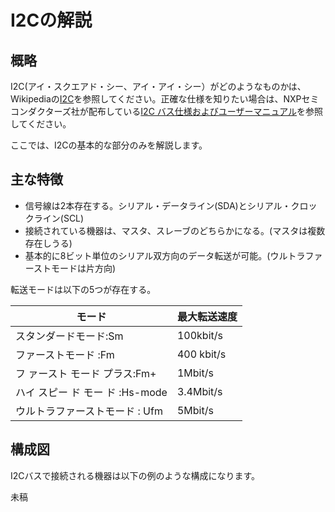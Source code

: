 # I2Cの解説

## 概略

I2C(アイ・スクエアド・シー、アイ・アイ・シー）がどのようなものかは、Wikipediaの[I2C](https://ja.wikipedia.org/wiki/I2C)を参照してください。正確な仕様を知りたい場合は、NXPセミコンダクターズ社が配布している[I2C バス仕様およびユーザーマニュアル](http://www.nxp.com/docs/ja/user-guide/UM10204.pdf)を参照してください。

ここでは、I2Cの基本的な部分のみを解説します。

## 主な特徴

* 信号線は2本存在する。シリアル・データライン(SDA)とシリアル・クロックライン(SCL)
* 接続されている機器は、マスタ、スレーブのどちらかになる。(マスタは複数存在しうる)
* 基本的に8ビット単位のシリアル双方向のデータ転送が可能。(ウルトラファーストモードは片方向)

転送モードは以下の5つが存在する。

| モード | 最大転送速度 |
| ----- | ---- |
| スタンダードモード:Sm | 100kbit/s    |
| ファーストモード :Fm | 400 kbit/s |
| フ ァースト モード プラス:Fm+ | 1Mbit/s |
| ハイ スピー ド モー ド :Hs-mode | 3.4Mbit/s |
| ウルトラファーストモード : Ufm | 5Mbit/s |

## 構成図

I2Cバスで接続される機器は以下の例のような構成になります。

未稿

